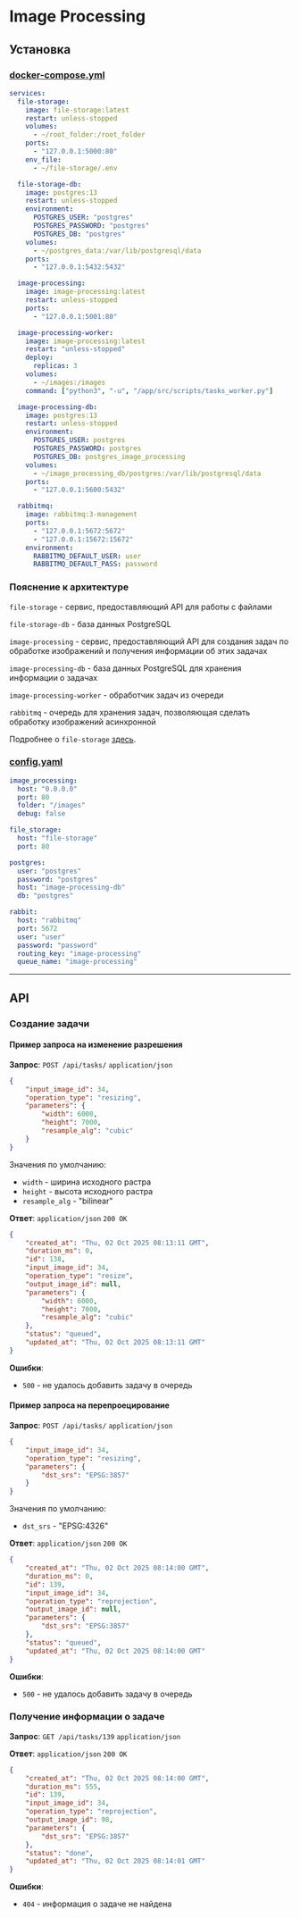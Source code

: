 # Image Processing

## Установка

### [docker-compose.yml](./docker-compose.example.yml)
```yaml
services:
  file-storage:
    image: file-storage:latest
    restart: unless-stopped
    volumes:
      - ~/root_folder:/root_folder
    ports:
      - "127.0.0.1:5000:80"
    env_file:
      - ~/file-storage/.env

  file-storage-db:
    image: postgres:13
    restart: unless-stopped
    environment:
      POSTGRES_USER: "postgres"
      POSTGRES_PASSWORD: "postgres"
      POSTGRES_DB: "postgres"
    volumes:
      - ~/postgres_data:/var/lib/postgresql/data
    ports:
      - "127.0.0.1:5432:5432"

  image-processing:
    image: image-processing:latest
    restart: unless-stopped
    ports:
      - "127.0.0.1:5001:80"

  image-processing-worker:
    image: image-processing:latest
    restart: "unless-stopped"
    deploy:
      replicas: 3
    volumes:
      - ~/images:/images
    command: ["python3", "-u", "/app/src/scripts/tasks_worker.py"]

  image-processing-db:
    image: postgres:13
    restart: unless-stopped
    environment:
      POSTGRES_USER: postgres
      POSTGRES_PASSWORD: postgres
      POSTGRES_DB: postgres_image_processing
    volumes:
      - ~/image_processing_db/postgres:/var/lib/postgresql/data
    ports:
      - "127.0.0.1:5600:5432"

  rabbitmq:
    image: rabbitmq:3-management
    ports:
      - "127.0.0.1:5672:5672"
      - "127.0.0.1:15672:15672"
    environment:
      RABBITMQ_DEFAULT_USER: user
      RABBITMQ_DEFAULT_PASS: password
```

### Пояснение к архитектуре
`file-storage` - сервис, предоставляющий API для работы с файлами

`file-storage-db` - база данных PostgreSQL 

`image-processing` - сервис, предоставляющий API для создания задач по обработке изображений и получения информации об этих задачах

`image-processing-db` - база данных PostgreSQL для хранения информации о задачах

`image-processing-worker` - обработчик задач из очереди 

`rabbitmq` - очередь для хранения задач, позволяющая сделать обработку изображений асинхронной 

Подробнее о `file-storage` [здесь](https://github.com/Jduun/file-storage).

### [config.yaml](./src/config/config.example.yaml)
```yaml
image_processing:
  host: "0.0.0.0"
  port: 80
  folder: "/images"
  debug: false

file_storage:
  host: "file-storage"
  port: 80

postgres:
  user: "postgres"
  password: "postgres"
  host: "image-processing-db"
  db: "postgres"

rabbit:
  host: "rabbitmq"
  port: 5672
  user: "user"
  password: "password"
  routing_key: "image-processing"
  queue_name: "image-processing"
```
---

## API
### Создание задачи
#### Пример запроса на изменение разрешения
**Запрос**: `POST /api/tasks/` `application/json`
```json
{
    "input_image_id": 34,
    "operation_type": "resizing",
    "parameters": {
        "width": 6000,
        "height": 7000,
        "resample_alg": "cubic"
    }
}
```
Значения по умолчанию:
- `width` - ширина исходного растра
- `height` - высота исходного растра
- `resample_alg` - "bilinear"

**Ответ**: `application/json` `200 OK`
```json
{
    "created_at": "Thu, 02 Oct 2025 08:13:11 GMT",
    "duration_ms": 0,
    "id": 138,
    "input_image_id": 34,
    "operation_type": "resize",
    "output_image_id": null,
    "parameters": {
        "width": 6000,
        "height": 7000,
        "resample_alg": "cubic"
    },
    "status": "queued",
    "updated_at": "Thu, 02 Oct 2025 08:13:11 GMT"
}
```
**Ошибки**:
- `500` - не удалось добавить задачу в очередь

#### Пример запроса на перепроецирование
**Запрос**: `POST /api/tasks/` `application/json`
```json
{
    "input_image_id": 34,
    "operation_type": "resizing",
    "parameters": {
        "dst_srs": "EPSG:3857"
    }
}
```
Значения по умолчанию:
- `dst_srs` - "EPSG:4326"

**Ответ**: `application/json` `200 OK`
```json
{
    "created_at": "Thu, 02 Oct 2025 08:14:00 GMT",
    "duration_ms": 0,
    "id": 139,
    "input_image_id": 34,
    "operation_type": "reprojection",
    "output_image_id": null,
    "parameters": {
        "dst_srs": "EPSG:3857"
    },
    "status": "queued",
    "updated_at": "Thu, 02 Oct 2025 08:14:00 GMT"
}
```

**Ошибки**:
- `500` - не удалось добавить задачу в очередь

### Получение информации о задаче
**Запрос**: `GET /api/tasks/139` `application/json`

**Ответ**: `application/json` `200 OK`
```json
{
    "created_at": "Thu, 02 Oct 2025 08:14:00 GMT",
    "duration_ms": 555,
    "id": 139,
    "input_image_id": 34,
    "operation_type": "reprojection",
    "output_image_id": 98,
    "parameters": {
        "dst_srs": "EPSG:3857"
    },
    "status": "done",
    "updated_at": "Thu, 02 Oct 2025 08:14:01 GMT"
}
```

**Ошибки**:
- `404` - информация о задаче не найдена